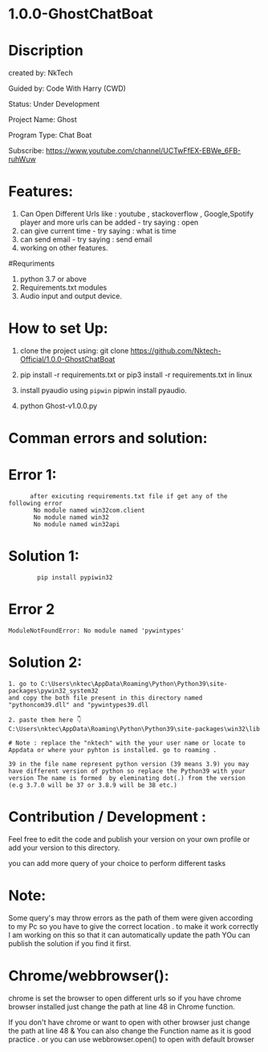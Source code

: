 # 1.0.0-GhostChatBoat

# Discription

created by:             NkTech

Guided by:              Code With Harry (CWD)

Status:                 Under Development

Project Name:           Ghost

Program Type:           Chat Boat

Subscribe:              https://www.youtube.com/channel/UCTwFfEX-EBWe_6FB-ruhWuw

# Features:
1. Can Open Different Urls like : youtube , stackoverflow , Google,Spotify player  and more urls can be added  - try saying : open <website name listed above>
2. can give current time - try saying : what is time 
3. can send email - try saying : send email
4. working on other features.


#Requriments
1. python 3.7 or above
2. Requirements.txt modules
3. Audio input and output device. 

# How to set Up:
1. clone the project using:
            git clone https://github.com/Nktech-Official/1.0.0-GhostChatBoat
            
            
2. pip install -r requirements.txt
                or
    pip3 install -r requirements.txt in linux
3. install pyaudio using `pipwin`
        pipwin install pyaudio.

4. python Ghost-v1.0.0.py

# Comman errors and solution:
   # Error 1:
          after exicuting requirements.txt file if get any of the following error
           No module named win32com.client
           No module named win32
           No module named win32api
# Solution 1:
            pip install pypiwin32

   # Error 2
    ModuleNotFoundError: No module named 'pywintypes'
   # Solution 2:
    1. go to C:\Users\nktec\AppData\Roaming\Python\Python39\site-packages\pywin32_system32 
    and copy the both file present in this directory named "pythoncom39.dll" and "pywintypes39.dll
    
    2. paste them here 👇
    C:\Users\nktec\AppData\Roaming\Python\Python39\site-packages\win32\lib

    # Note : replace the "nktech" with the your user name or locate to Appdata or where your pyhton is installed. go to roaming .
    
    39 in the file name represent python version (39 means 3.9) you may have different version of python so replace the Python39 with your version The name is formed  by eleminating dot(.) from the version (e.g 3.7.0 will be 37 or 3.8.9 will be 38 etc.)
# Contribution / Development :


Feel free to edit the code and publish your version on your own profile or add your version to this directory.





you can add more query of your choice to perform different tasks

# Note:
Some query's may throw errors as the path of them were given according to my Pc so you have to give the correct location . to make it work correctly I am working on this so that it can automatically update the path  YOu can publish the solution if you find it first.

# Chrome/webbrowser():

chrome is set the browser to open different urls so if you have chrome browser installed just change the path at line 48 in Chrome function.

If you don't have chrome or want to open with other browser just change the path at line 48 & You can also change the Function name as it  is good practice . or you can use webbrowser.open() to open with default browser
